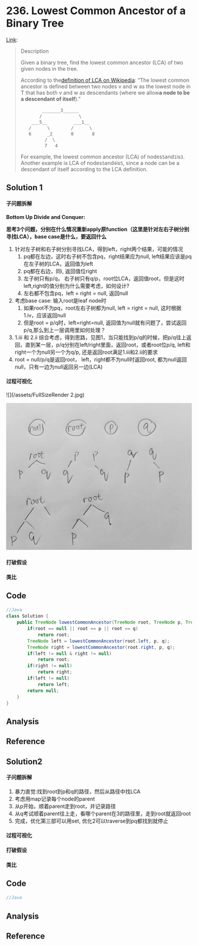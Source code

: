 # 236. Lowest Common Ancestor of a Binary Tree

[Link](https://leetcode.com/problems/lowest-common-ancestor-of-a-binary-tree/description/):

> Description
>
> Given a binary tree, find the lowest common ancestor \(LCA\) of two given nodes in the tree.
>
> According to the[definition of LCA on Wikipedia](https://en.wikipedia.org/wiki/Lowest_common_ancestor): “The lowest common ancestor is defined between two nodes v and w as the lowest node in T that has both v and w as descendants \(where we allow**a node to be a descendant of itself**\).”
>
> ```
>         _______3______
>        /              \
>     ___5__          ___1__
>    /      \        /      \
>    6      _2       0       8
>          /  \
>          7   4
> ```
>
> For example, the lowest common ancestor \(LCA\) of nodes`5`and`1`is`3`. Another example is LCA of nodes`5`and`4`is`5`, since a node can be a descendant of itself according to the LCA definition.

## Solution 1

#### 子问题拆解

**Bottom Up Divide and Conquer:**

**思考3个问题，分别在什么情况重新apply原function（这里是针对左右子树分别寻找LCA），base case是什么，要返回什么**

1. 针对左子树和右子树分别寻找LCA，得到left，right两个结果，可能的情况
   1. pq都在左边，这时右子树不包含pq，right结果应为null, left结果应该是pq在左子树的LCA，返回值为left
   2. pq都在右边，同i, 返回值位right
   3. 左子树只有p/q， 右子树只有q/p，root位LCA，返回值root，但是这时left,right的值分别为什么需要考虑，如何设计?
   4. 左右都不包含pq，left = right = null, 返回null
2. 考虑base case:
   输入root是leaf node时
   1. 如果root不为pq，root左右子树都为null, left = right = null, 这时根据1.iv，应该返回null
   2. 但是root = p/q时，left=right=null, 返回值为null就有问题了，尝试返回p/q,那么到上一层调用里如何处理？
3. 1.iii 和 2.ii 综合考虑，得到思路，见图1，当只能找到p/q的时候，把p/q往上返回，直到某一层，p/q分别在left/right里面，返回root，或者root位p/q, left和right一个为null另一个为q/p, 还是返回root满足1.iii和2.ii的要求
4. root = null/p/q是返回root， left，right都不为null时返回root, 都为null返回null，只有一边为null返回另一边\(LCA\)

#### 过程可视化

![](/assets/FullSizeRender 2.jpg)

![](/assets/FullSizeRender.jpg)

#### 打破假设

#### 类比

## Code

```java
//Java
class Solution {
    public TreeNode lowestCommonAncestor(TreeNode root, TreeNode p, TreeNode q) {
        if(root == null || root == p || root == q)
            return root;
        TreeNode left = lowestCommonAncestor(root.left, p, q);
        TreeNode right = lowestCommonAncestor(root.right, p, q);
        if(left != null & right != null)
            return root;
        if(right != null)
            return right;
        if(left != null)
            return left;
        return null;     
    }
}
```

## Analysis

## Reference



## Solution2

#### 子问题拆解

1. 暴力直觉:找到root到p和q的路径，然后从路径中找LCA
2. 考虑用map记录每个node的parent
3. 从p开始，顺着parent走到root，并记录路径
4. 从q考试顺着parent往上走，看哪个parent在3的路径里，走到root就返回root
5. 完成，优化第三部可以用set, 优化2可以traverse到pq都找到就停止

#### 过程可视化

#### 打破假设

#### 类比

## Code

```java
//Java
```

## Analysis

## Reference



